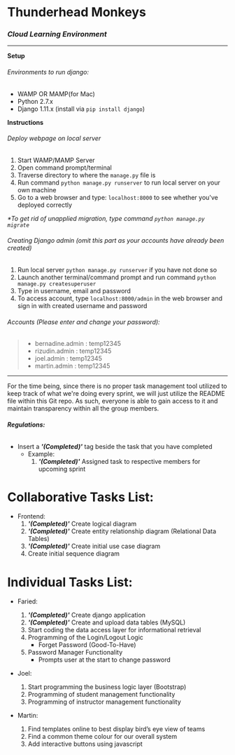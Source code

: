 # Thunderhead Monkeys
### _**Cloud Learning Environment**_

--------------------------------------------------------------------------------


**Setup**
###### Environments to run django:
* WAMP OR MAMP(for Mac)
* Python 2.7.x
* Django 1.11.x (install via `pip install django`)    


**Instructions**
###### Deploy webpage on local server
1. Start WAMP/MAMP Server
2. Open command prompt/terminal
3. Traverse directory to where the `manage.py` file is
4. Run command `python manage.py runserver` to run local server on your own machine
5. Go to a web browser and type: `localhost:8000` to see whether you've deployed correctly  

_*To get rid of unapplied migration, type command `python manage.py migrate`_


###### Creating Django admin (omit this part as your accounts have already been created)
1.	Run local server `python manage.py runserver` if you have not done so
2.	Launch another terminal/command prompt and run command `python manage.py createsuperuser`
3.	Type in username, email and password
4.	To access account, type `localhost:8000/admin` in the web browser and sign in with created username and password  


###### Accounts (Please enter and change your password):
> * bernadine.admin : temp12345
> * rizudin.admin : temp12345
> * joel.admin : temp12345
> * martin.admin : temp12345  


--------------------------------------------------------------------------------


For the time being, since there is no proper task management tool utilized to keep track of what we're doing every sprint, we will just utilize the README file within this Git repo. As such, everyone is able to gain access to it and maintain transparency within all the group members.

###### **Regulations:**
* Insert a _**'(Completed)'**_ tag beside the task that you have completed  
    - Example:  
        1. _**'(Completed)'**_ Assigned task to respective members for upcoming sprint

# **Collaborative Tasks List:**
* Frontend:
    1. _**'(Completed)'**_ Create logical diagram
    2. _**'(Completed)'**_ Create entity relationship diagram (Relational Data Tables)
    3. _**'(Completed)'**_ Create initial use case  diagram
    4. Create initial sequence diagram

# **Individual Tasks List:**
* Faried:
    1. _**'(Completed)'**_ Create django application
    2. _**'(Completed)'**_ Create and upload data tables (MySQL)
    3. Start coding the data access layer for informational retrieval
    4. Programming of the Login/Logout Logic
        * Forget Password (Good-To-Have)
    5. Password Manager Functionality
        * Prompts user at the start to change password

* Joel:
    1. Start programming the business logic layer (Bootstrap)
    2. Programming of student management functionality
    3. Programming of instructor management functionality

* Martin:
    1. Find templates online to best display bird’s eye view of teams
    2. Find a common theme colour for our overall system
    3. Add interactive buttons using javascript
